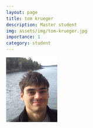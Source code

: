 ```yaml
---
layout: page
title: tom krueger
description: Master student
img: assets/img/tom-krueger.jpg
importance: 1
category: student
---
```


<img src="/assets/img/people/tom-krueger.jpg" style="float: left; width: 10em; padding-right: 1em; padding-bottom: 1em"/>

